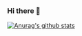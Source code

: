 ### Hi there 👋

[![Anurag's github stats](https://github-readme-stats.vercel.app/api?username=michael0liver)](https://github.com/anuraghazra/github-readme-stats)
